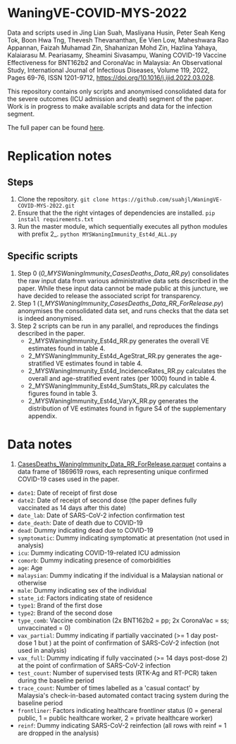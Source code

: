 # WaningVE-COVID-MYS-2022
Data and scripts used in Jing Lian Suah, Masliyana Husin, Peter Seah Keng Tok, Boon Hwa Tng, Thevesh Thevananthan, Ee Vien Low, Maheshwara Rao Appannan, Faizah Muhamad Zin, Shahanizan Mohd Zin, Hazlina Yahaya, Kalaiarasu M. Peariasamy, Sheamini Sivasampu, Waning COVID-19 Vaccine Effectiveness for BNT162b2 and CoronaVac in Malaysia: An Observational Study, International Journal of Infectious Diseases, Volume 119, 2022, Pages 69-76, ISSN 1201-9712, https://doi.org/10.1016/j.ijid.2022.03.028.

This repository contains only scripts and anonymised consolidated data for the severe outcomes (ICU admission and death) segment of the paper. Work is in progress to make available scripts and data for the infection segment.

The full paper can be found [here](https://www.ijidonline.com/article/S1201-9712(22)00167-9/fulltext).

# Replication notes
## Steps
1. Clone the repository. ```git clone https://github.com/suahjl/WaningVE-COVID-MYS-2022.git```
2. Ensure that the the right vintages of dependencies are installed. ```pip install requirements.txt```
3. Run the master module, which sequentially executes all python modules with prefix 2_. ```python MYSWaningImmunity_Est4d_ALL.py```

## Specific scripts
1. Step 0 (*0_MYSWaningImmunity_CasesDeaths_Data_RR.py*) consolidates the raw input data from various administrative data sets described in the paper. While these input data cannot be made public at this juncture, we have decided to release the associated script for transparency.
2. Step 1 (*1_MYSWaningImmunity_CasesDeaths_Data_RR_ForRelease.py*) anonymises the consolidated data set, and runs checks that the data set is indeed anonymised.
3. Step 2 scripts can be run in any parallel, and reproduces the findings described in the paper.
	- 2_MYSWaningImmunity_Est4d_RR.py generates the overall VE estimates found in table 4.
	- 2_MYSWaningImmunity_Est4d_AgeStrat_RR.py generates the age-stratified VE estimates found in table 4.
	- 2_MYSWaningImmunity_Est4d_IncidenceRates_RR.py calculates the overall and age-stratified event rates (per 1000) found in table 4.
	- 2_MYSWaningImmunity_Est4d_SumStats_RR.py calculates the figures found in table 3.
	- 2_MYSWaningImmunity_Est4d_VaryX_RR.py generates the distribution of VE estimates found in figure S4 of the supplementary appendix.

# Data notes
1. [CasesDeaths_WaningImmunity_Data_RR_ForRelease.parquet](https://github.com/suahjl/WaningVE-COVID-MYS-2022/blob/main/Data/CasesDeaths_WaningImmunity_Data_RR_ForRelease.parquet) contains a data frame of 1869619 rows, each representing unique confirmed COVID-19 cases used in the paper. 
* ```date1```: Date of receipt of first dose
* ```date2```: Date of receipt of second dose (the paper defines fully vaccinated as 14 days after this date)
* ```date_lab```: Date of SARS-CoV-2 infection confirmation test
* ```date_death```: Date of death due to COVID-19
* ```dead```: Dummy indicating dead due to COVID-19
* ```symptomatic```: Dummy indicating symptomatic at presentation (not used in analysis)
* ```icu```: Dummy indicating COVID-19-related ICU admission
* ```comorb```: Dummy indicating presence of comorbidities
* ```age```: Age
* ```malaysian```: Dummy indicating if the individual is a Malaysian national or otherwise
* ```male```: Dummy indicating sex of the individual
* ```state_id```: Factors indicating state of residence
* ```type1```: Brand of the first dose
* ```type2```: Brand of the second dose
* ```type_comb```: Vaccine combination (2x BNT162b2 = pp; 2x CoronaVac = ss; unvaccinated = 0)
* ```vax_partial```: Dummy indicating if partially vaccinated (>= 1 day post-dose 1 but ) at the point of confirmation of SARS-CoV-2 infection (not used in analysis)
* ```vax_full```: Dummy indicating if fully vaccinated (>= 14 days post-dose 2) at the point of confirmation of SARS-CoV-2 infection
* ```test_count```: Number of supervised tests (RTK-Ag and RT-PCR) taken during the baseline period
* ```trace_count```: Number of times labelled as a 'casual contact' by Malaysia's check-in-based automated contact tracing system during the baseline period
* ```frontliner```: Factors indicating healthcare frontliner status (0 = general public, 1 = public healthcare worker, 2 = private healthcare worker)
* ```reinf```: Dummy indicating SARS-CoV-2 reinfection (all rows with reinf = 1 are dropped in the analysis)